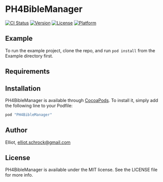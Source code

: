 # PH4BibleManager

[![CI Status](http://img.shields.io/travis/Elliot/PH4BibleManager.svg?style=flat)](https://travis-ci.org/Elliot/PH4BibleManager)
[![Version](https://img.shields.io/cocoapods/v/PH4BibleManager.svg?style=flat)](http://cocoapods.org/pods/PH4BibleManager)
[![License](https://img.shields.io/cocoapods/l/PH4BibleManager.svg?style=flat)](http://cocoapods.org/pods/PH4BibleManager)
[![Platform](https://img.shields.io/cocoapods/p/PH4BibleManager.svg?style=flat)](http://cocoapods.org/pods/PH4BibleManager)

## Example

To run the example project, clone the repo, and run `pod install` from the Example directory first.

## Requirements

## Installation

PH4BibleManager is available through [CocoaPods](http://cocoapods.org). To install
it, simply add the following line to your Podfile:

```ruby
pod "PH4BibleManager"
```

## Author

Elliot, elliot.schrock@gmail.com

## License

PH4BibleManager is available under the MIT license. See the LICENSE file for more info.
